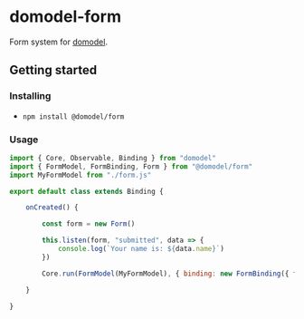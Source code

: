 # domodel-form

Form system for [domodel](https://github.com/thoughtsunificator/domodel).

## Getting started

### Installing

- ``npm install @domodel/form``

### Usage

```javascript
import { Core, Observable, Binding } from "domodel"
import { FormModel, FormBinding, Form } from "@domodel/form"
import MyFormModel from "./form.js"

export default class extends Binding {

	onCreated() {

		const form = new Form()

		this.listen(form, "submitted", data => {
			console.log(`Your name is: ${data.name}`)
		})

		Core.run(FormModel(MyFormModel), { binding: new FormBinding({ form }) })

	}

}

```

